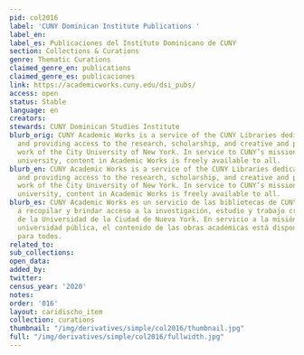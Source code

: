 ```yaml
---
pid: col2016
label: 'CUNY Dominican Institute Publications '
label_en:
label_es: Publicaciones del Instituto Dominicano de CUNY
section: Collections & Curations
genre: Thematic Curations
claimed_genre_en: publications
claimed_genre_es: publicaciones
link: https://academicworks.cuny.edu/dsi_pubs/
access: open
status: Stable
language: en
creators:
stewards: CUNY Dominican Studies Institute
blurb_orig: CUNY Academic Works is a service of the CUNY Libraries dedicated to collecting
  and providing access to the research, scholarship, and creative and pedagogical
  work of the City University of New York. In service to CUNY’s mission as a public
  university, content in Academic Works is freely available to all.
blurb_en: CUNY Academic Works is a service of the CUNY Libraries dedicated to collecting
  and providing access to the research, scholarship, and creative and pedagogical
  work of the City University of New York. In service to CUNY’s mission as a public
  university, content in Academic Works is freely available to all.
blurb_es: CUNY Academic Works es un servicio de las bibliotecas de CUNY dedicadas
  a recopilar y brindar acceso a la investigación, estudio y trabajo creativo y pedagógico
  de la Universidad de la Ciudad de Nueva York. En servicio a la misión de CUNY como
  universidad pública, el contenido de las obras académicas está disponible gratuitamente
  para todos.
related_to:
sub_collections:
open_data:
added_by:
twitter:
census_year: '2020'
notes:
order: '016'
layout: caridischo_item
collection: curations
thumbnail: "/img/derivatives/simple/col2016/thumbnail.jpg"
full: "/img/derivatives/simple/col2016/fullwidth.jpg"
---
```

